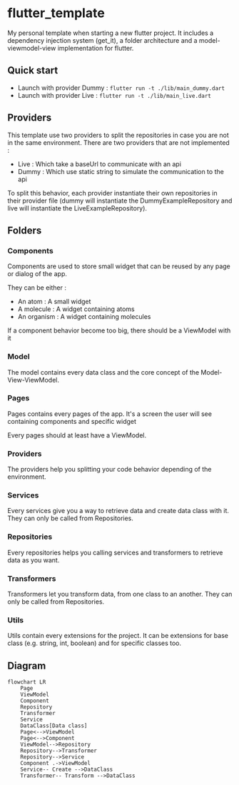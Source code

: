 # flutter_template

My personal template when starting a new flutter project. It includes a dependency injection system (get_it), a folder architecture and a model-viewmodel-view implementation for flutter.

## Quick start 

- Launch with provider Dummy : `flutter run -t ./lib/main_dummy.dart`
- Launch with provider Live : `flutter run -t ./lib/main_live.dart`

## Providers

This template use two providers to split the repositories in case you are not in the same environment. There are two providers that are not implemented : 
- Live : Which take a baseUrl to communicate with an api
- Dummy : Which use static string to simulate the communication to the api

To split this behavior, each provider instantiate their own repositories in their provider file (dummy will instantiate the DummyExampleRepository and live will instantiate the LiveExampleRepository).

## Folders

### Components

Components are used to store small widget that can be reused by any page or dialog of the app.

They can be either :
- An atom : A small widget
- A molecule : A widget containing atoms
- An organism : A widget containing molecules

If a component behavior become too big, there should be a ViewModel with it

### Model

The model contains every data class and the core concept of the Model-View-ViewModel.

### Pages

Pages contains every pages of the app. It's a screen the user will see containing components and specific widget

Every pages should at least have a ViewModel.

### Providers

The providers help you splitting your code behavior depending of the environment.

### Services

Every services give you a way to retrieve data and create data class with it. They can only be called from Repositories.

### Repositories

Every repositories helps you calling services and transformers to retrieve data as you want.

### Transformers 

Transformers let you transform data, from one class to an another. They can only be called from Repositories.

### Utils

Utils contain every extensions for the project. It can be extensions for base class (e.g. string, int, boolean) and for specific classes too.

## Diagram

```mermaid
flowchart LR
    Page
    ViewModel
    Component
    Repository
    Transformer
    Service
    DataClass[Data class]
    Page<-->ViewModel
    Page<-->Component
    ViewModel-->Repository
    Repository-->Transformer
    Repository-->Service
    Component .->ViewModel
    Service-- Create -->DataClass
    Transformer-- Transform -->DataClass
```
